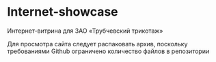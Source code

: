 # Internet-showcase
Интернет-витрина для ЗАО «Трубчевский трикотаж»

Для просмотра сайта следует распаковать архив, поскольку требованиями Github ограничено количество файлов в репозитории
